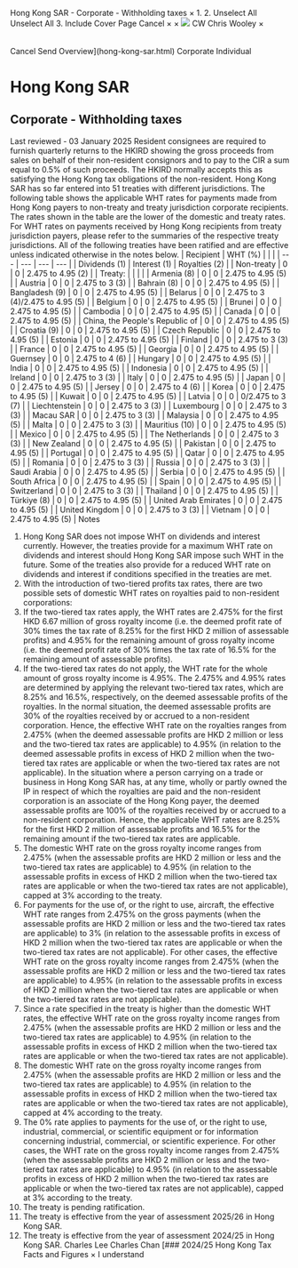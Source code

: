 Hong Kong SAR - Corporate - Withholding taxes
×
1.
2.
Unselect All
Unselect All
3.
Include Cover Page
Cancel
×
×
![](-/media/world-wide-tax-summaries/attachments/global---chris-wooley.ashx%3Frev=ac5e5f3223b34096b1afc2a6009c7320&revision=ac5e5f32-23b3-4096-b1af-c2a6009c7320&hash=859B7ADC84DC2CBEC9760E9E6EE7DE6D0A8BFCDF)
CW
Chris Wooley
×
######
Cancel
Send
Overview](hong-kong-sar.html)
Corporate
Individual
# Hong Kong SAR
## Corporate - Withholding taxes
Last reviewed - 03 January 2025
Resident consignees are required to furnish quarterly returns to the HKIRD showing the gross proceeds from sales on behalf of their non-resident consignors and to pay to the CIR a sum equal to 0.5% of such proceeds. The HKIRD normally accepts this as satisfying the Hong Kong tax obligations of the non-resident.
Hong Kong SAR has so far entered into 51 treaties with different jurisdictions. The following table shows the applicable WHT rates for payments made from Hong Kong payers to non-treaty and treaty jurisdiction corporate recipients. The rates shown in the table are the lower of the domestic and treaty rates. For WHT rates on payments received by Hong Kong recipients from treaty jurisdiction payers, please refer to the summaries of the respective treaty jurisdictions. All of the following treaties have been ratified and are effective unless indicated otherwise in the notes below.
| Recipient | WHT (%) | | |
| --- | --- | --- | --- |
| Dividends (1) | Interest (1) | Royalties (2) |
| Non-treaty | 0 | 0 | 2.475 to 4.95 (2) |
| Treaty: |  |  |  |
| Armenia (8) | 0 | 0 | 2.475 to 4.95 (5) |
| Austria | 0 | 0 | 2.475 to 3 (3) |
| Bahrain (8) | 0 | 0 | 2.475 to 4.95 (5) |
| Bangladesh (9) | 0 | 0 | 2.475 to 4.95 (5) |
| Belarus | 0 | 0 | 2.475 to 3 (4)/2.475 to 4.95 (5) |
| Belgium | 0 | 0 | 2.475 to 4.95 (5) |
| Brunei | 0 | 0 | 2.475 to 4.95 (5) |
| Cambodia | 0 | 0 | 2.475 to 4.95 (5) |
| Canada | 0 | 0 | 2.475 to 4.95 (5) |
| China, the People's Republic of | 0 | 0 | 2.475 to 4.95 (5) |
| Croatia (9) | 0 | 0 | 2.475 to 4.95 (5) |
| Czech Republic | 0 | 0 | 2.475 to 4.95 (5) |
| Estonia | 0 | 0 | 2.475 to 4.95 (5) |
| Finland | 0 | 0 | 2.475 to 3 (3) |
| France | 0 | 0 | 2.475 to 4.95 (5) |
| Georgia | 0 | 0 | 2.475 to 4.95 (5) |
| Guernsey | 0 | 0 | 2.475 to 4 (6) |
| Hungary | 0 | 0 | 2.475 to 4.95 (5) |
| India | 0 | 0 | 2.475 to 4.95 (5) |
| Indonesia | 0 | 0 | 2.475 to 4.95 (5) |
| Ireland | 0 | 0 | 2.475 to 3 (3) |
| Italy | 0 | 0 | 2.475 to 4.95 (5) |
| Japan | 0 | 0 | 2.475 to 4.95 (5) |
| Jersey | 0 | 0 | 2.475 to 4 (6) |
| Korea | 0 | 0 | 2.475 to 4.95 (5) |
| Kuwait | 0 | 0 | 2.475 to 4.95 (5) |
| Latvia | 0 | 0 | 0/2.475 to 3 (7) |
| Liechtenstein | 0 | 0 | 2.475 to 3 (3) |
| Luxembourg | 0 | 0 | 2.475 to 3 (3) |
| Macau SAR | 0 | 0 | 2.475 to 3 (3) |
| Malaysia | 0 | 0 | 2.475 to 4.95 (5) |
| Malta | 0 | 0 | 2.475 to 3 (3) |
| Mauritius (10) | 0 | 0 | 2.475 to 4.95 (5) |
| Mexico | 0 | 0 | 2.475 to 4.95 (5) |
| The Netherlands | 0 | 0 | 2.475 to 3 (3) |
| New Zealand | 0 | 0 | 2.475 to 4.95 (5) |
| Pakistan | 0 | 0 | 2.475 to 4.95 (5) |
| Portugal | 0 | 0 | 2.475 to 4.95 (5) |
| Qatar | 0 | 0 | 2.475 to 4.95 (5) |
| Romania | 0 | 0 | 2.475 to 3 (3) |
| Russia | 0 | 0 | 2.475 to 3 (3) |
| Saudi Arabia | 0 | 0 | 2.475 to 4.95 (5) |
| Serbia | 0 | 0 | 2.475 to 4.95 (5) |
| South Africa | 0 | 0 | 2.475 to 4.95 (5) |
| Spain | 0 | 0 | 2.475 to 4.95 (5) |
| Switzerland | 0 | 0 | 2.475 to 3 (3) |
| Thailand | 0 | 0 | 2.475 to 4.95 (5) |
| Türkiye (8) | 0 | 0 | 2.475 to 4.95 (5) |
| United Arab Emirates | 0 | 0 | 2.475 to 4.95 (5) |
| United Kingdom | 0 | 0 | 2.475 to 3 (3) |
| Vietnam | 0 | 0 | 2.475 to 4.95 (5) |
Notes
1. Hong Kong SAR does not impose WHT on dividends and interest currently. However, the treaties provide for a maximum WHT rate on dividends and interest should Hong Kong SAR impose such WHT in the future. Some of the treaties also provide for a reduced WHT rate on dividends and interest if conditions specified in the treaties are met.
2. With the introduction of two-tiered profits tax rates, there are two possible sets of domestic WHT rates on royalties paid to non-resident corporations:
1. If the two-tiered tax rates apply, the WHT rates are 2.475% for the first HKD 6.67 million of gross royalty income (i.e. the deemed profit rate of 30% times the tax rate of 8.25% for the first HKD 2 million of assessable profits) and 4.95% for the remaining amount of gross royalty income (i.e. the deemed profit rate of 30% times the tax rate of 16.5% for the remaining amount of assessable profits).
2. If the two-tiered tax rates do not apply, the WHT rate for the whole amount of gross royalty income is 4.95%.
The 2.475% and 4.95% rates are determined by applying the relevant two-tiered tax rates, which are 8.25% and 16.5%, respectively, on the deemed assessable profits of the royalties. In the normal situation, the deemed assessable profits are 30% of the royalties received by or accrued to a non-resident corporation. Hence, the effective WHT rate on the royalties ranges from 2.475% (when the deemed assessable profits are HKD 2 million or less and the two-tiered tax rates are applicable) to 4.95% (in relation to the deemed assessable profits in excess of HKD 2 million when the two-tiered tax rates are applicable or when the two-tiered tax rates are not applicable).
In the situation where a person carrying on a trade or business in Hong Kong SAR has, at any time, wholly or partly owned the IP in respect of which the royalties are paid and the non-resident corporation is an associate of the Hong Kong payer, the deemed assessable profits are 100% of the royalties received by or accrued to a non-resident corporation. Hence, the applicable WHT rates are 8.25% for the first HKD 2 million of assessable profits and 16.5% for the remaining amount if the two-tiered tax rates are applicable.
4. The domestic WHT rate on the gross royalty income ranges from 2.475% (when the assessable profits are HKD 2 million or less and the two-tiered tax rates are applicable) to 4.95% (in relation to the assessable profits in excess of HKD 2 million when the two-tiered tax rates are applicable or when the two-tiered tax rates are not applicable), capped at 3% according to the treaty.
5. For payments for the use of, or the right to use, aircraft, the effective WHT rate ranges from 2.475% on the gross payments (when the assessable profits are HKD 2 million or less and the two-tiered tax rates are applicable) to 3% (in relation to the assessable profits in excess of HKD 2 million when the two-tiered tax rates are applicable or when the two-tiered tax rates are not applicable). For other cases, the effective WHT rate on the gross royalty income ranges from 2.475% (when the assessable profits are HKD 2 million or less and the two-tiered tax rates are applicable) to 4.95% (in relation to the assessable profits in excess of HKD 2 million when the two-tiered tax rates are applicable or when the two-tiered tax rates are not applicable).
6. Since a rate specified in the treaty is higher than the domestic WHT rates, the effective WHT rate on the gross royalty income ranges from 2.475% (when the assessable profits are HKD 2 million or less and the two-tiered tax rates are applicable) to 4.95% (in relation to the assessable profits in excess of HKD 2 million when the two-tiered tax rates are applicable or when the two-tiered tax rates are not applicable).
7. The domestic WHT rate on the gross royalty income ranges from 2.475% (when the assessable profits are HKD 2 million or less and the two-tiered tax rates are applicable) to 4.95% (in relation to the assessable profits in excess of HKD 2 million when the two-tiered tax rates are applicable or when the two-tiered tax rates are not applicable), capped at 4% according to the treaty.
8. The 0% rate applies to payments for the use of, or the right to use, industrial, commercial, or scientific equipment or for information concerning industrial, commercial, or scientific experience. For other cases, the WHT rate on the gross royalty income ranges from 2.475% (when the assessable profits are HKD 2 million or less and the two-tiered tax rates are applicable) to 4.95% (in relation to the assessable profits in excess of HKD 2 million when the two-tiered tax rates are applicable or when the two-tiered tax rates are not applicable), capped at 3% according to the treaty.
9. The treaty is pending ratification.
10. The treaty is effective from the year of assessment 2025/26 in Hong Kong SAR.
11. The treaty is effective from the year of assessment 2024/25 in Hong Kong SAR.
Charles Lee
Charles Chan
[### 2024/25 Hong Kong Tax Facts and Figures
×
I understand